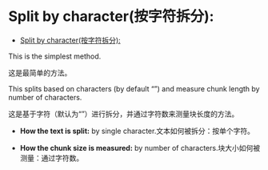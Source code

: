 # Split by character(按字符拆分):
- [Split by character(按字符拆分):](#split-by-character按字符拆分)

This is the simplest method.<br>

这是最简单的方法。<br>

This splits based on characters (by default “”) and measure chunk length by number of characters.<br>

这是基于字符（默认为“”）进行拆分，并通过字符数来测量块长度的方法。<br>

- **How the text is split:** by single character.文本如何被拆分：按单个字符。

- **How the chunk size is measured:** by number of characters.块大小如何被测量：通过字符数。